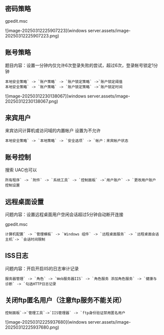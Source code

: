 ## 密码策略

gpedit.msc

![image-20250312225907223](windows server.assets/image-20250312225907223.png)

## 账号策略

题目内容：设置一分钟内仅允许6次登录失败的尝试，超过6次，登录帐号锁定1分钟

```
本地安全策略` -> `账户策略` -> `账户锁定策略` ->`账户锁定阈值
本地安全策略` -> `账户策略` -> `账户锁定策略` ->`账户锁定时间
```

![image-20250312230138067](windows server.assets/image-20250312230138067.png)

## 来宾用户

来宾访问计算机或访问域的内置帐户 设置为不允许

```
本地安全策略` -> `本地策略` -> `安全选项` -> `帐户：来宾帐户状态
```

## 账号控制

搜索 UAC也可以

```
所有程序` -> `附件` -> `系统工具` -> `控制面板` ->`用户账户` -> `更改用户账户控制设置
```

## 远程桌面设置

问题内容：设置远程桌面用户空闲会话超过5分钟自动断开连接

gpedit.msc

```
计算机配置` -> `管理模板` -> `Windows 组件` -> `远程桌面服务` -> `远程桌面会话主机`-> `会话时间限制
```

## ISS日志

问题内容：开启开启IIS的日志审计记录

```
服务器管理` -> `角色` -> `Web服务器IIS` -> `角色服务 添加角色服务` -> `健康与诊断` -> `勾选HTTP日志记录
```

## 关闭ftp匿名用户（注意ftp服务不能关闭）

```
控制面板`->`管理工具`->`IIS管理器` -> `ftp身份验证禁用匿名用户
```

![image-20250312225937680](windows server.assets/image-20250312225937680.png)